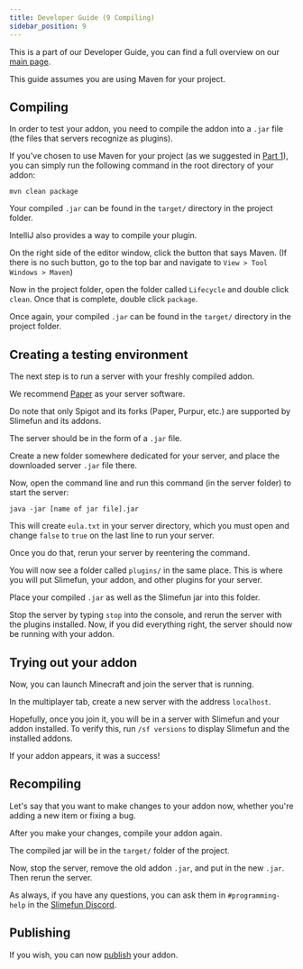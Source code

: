 ```yaml
---
title: Developer Guide (9 Compiling)
sidebar_position: 9
---
```


This is a part of our Developer Guide, you can find a full overview on our [main page](Developer-Guide.md).

This guide assumes you are using Maven for your project.

## Compiling

In order to test your addon, you need to compile the addon into a `.jar` file (the files that servers recognize as plugins).

If you've chosen to use Maven for your project (as we suggested in [Part 1](Developer-Guide-(1-Project-Setup).md)), you can simply run the following command in the root directory of your addon:

```console
mvn clean package
```

Your compiled `.jar` can be found in the `target/` directory in the project folder.

IntelliJ also provides a way to compile your plugin.

On the right side of the editor window, click the button that says Maven. (If there is no such button, go to the top bar and navigate to `View > Tool Windows > Maven`)

Now in the project folder, open the folder called `Lifecycle` and double click `clean`. Once that is complete, double click `package`.

Once again, your compiled `.jar` can be found in the `target/` directory in the project folder.

## Creating a testing environment

The next step is to run a server with your freshly compiled addon.

We recommend [Paper](https://papermc.io/downloads) as your server software.

Do note that only Spigot and its forks (Paper, Purpur, etc.) are supported by Slimefun and its addons.

The server should be in the form of a `.jar` file.

Create a new folder somewhere dedicated for your server, and place the downloaded server `.jar` file there.

Now, open the command line and run this command (in the server folder) to start the server:

```console
java -jar [name of jar file].jar
```

This will create `eula.txt` in your server directory, which you must open and change `false` to `true` on the last line to run your server.

Once you do that, rerun your server by reentering the command.

You will now see a folder called `plugins/` in the same place. This is where you will put Slimefun, your addon, and other plugins for your server.

Place your compiled `.jar` as well as the Slimefun jar into this folder.

Stop the server by typing `stop` into the console, and rerun the server with the plugins installed. Now, if you did everything right, the server should now be running with your addon.

## Trying out your addon

Now, you can launch Minecraft and join the server that is running.

In the multiplayer tab, create a new server with the address `localhost`.

Hopefully, once you join it, you will be in a server with Slimefun and your addon installed. To verify this, run `/sf versions` to display Slimefun and the installed addons.

If your addon appears, it was a success!

## Recompiling

Let's say that you want to make changes to your addon now, whether you're adding a new item or fixing a bug.

After you make your changes, compile your addon again.

The compiled jar will be in the `target/` folder of the project.

Now, stop the server, remove the old addon `.jar`, and put in the new `.jar`. Then rerun the server.

As always, if you have any questions, you can ask them in `#programming-help` in the [Slimefun Discord](https://discord.gg/slimefun).

## Publishing

If you wish, you can now [publish](Developer-Guide-(Publishing).md) your addon.
